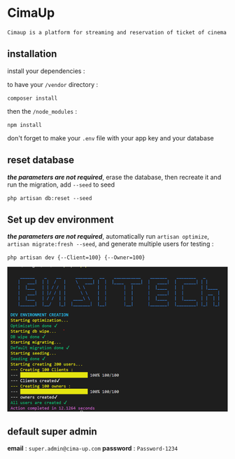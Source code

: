# CimaUp
```
Cimaup is a platform for streaming and reservation of ticket of cinema

```

## installation

install your dependencies :

to have your `/vendor` directory :
```
composer install
```
then the `/node_modules` :
```
npm install
```
don't forget to make your `.env` file with your app key and your database

## reset database

***the parameters are not required***, erase the database, then recreate it and run the migration, add ```--seed``` to seed
```
php artisan db:reset --seed
```

## Set up dev environment

***the parameters are not required***, automatically run `artisan optimize`, `artisan migrate:fresh --seed`, and generate multiple users for testing :

``` shell
php artisan dev {--Client=100} {--Owner=100}
```

![la commande dev](/public/images/commande-dev-cimaup.png)

## default super admin

**email** : `super.admin@cima-up.com`
**password** : `Password-1234`

